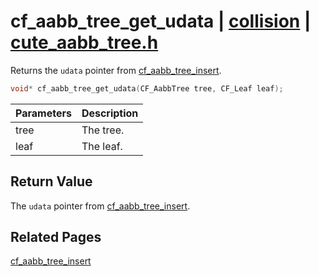 # cf_aabb_tree_get_udata | [collision](https://github.com/RandyGaul/cute_framework/blob/master/docs/collision/README.md) | [cute_aabb_tree.h](https://github.com/RandyGaul/cute_framework/blob/master/include/cute_aabb_tree.h)

Returns the `udata` pointer from [cf_aabb_tree_insert](https://github.com/RandyGaul/cute_framework/blob/master/docs/collision/cf_aabb_tree_insert.md).

```cpp
void* cf_aabb_tree_get_udata(CF_AabbTree tree, CF_Leaf leaf);
```

Parameters | Description
--- | ---
tree | The tree.
leaf | The leaf.

## Return Value

The `udata` pointer from [cf_aabb_tree_insert](https://github.com/RandyGaul/cute_framework/blob/master/docs/collision/cf_aabb_tree_insert.md).

## Related Pages

[cf_aabb_tree_insert](https://github.com/RandyGaul/cute_framework/blob/master/docs/collision/cf_aabb_tree_insert.md)  
